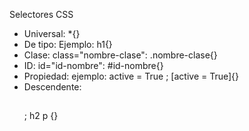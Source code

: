 Selectores CSS

- Universal: *{}
- De tipo: Ejemplo: h1{}
- Clase: class="nombre-clase": .nombre-clase{}
- ID: id="id-nombre": #id-nombre{}
- Propiedad: ejemplo: active = True ; [active = True]{}
- Descendente: <h2><p></p></h2> ; h2 p {}